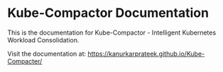# Kube-Compactor Documentation

This is the documentation for Kube-Compactor - Intelligent Kubernetes Workload Consolidation.

Visit the documentation at: https://kanurkarprateek.github.io/Kube-Compacter/